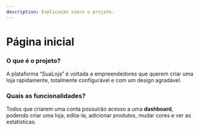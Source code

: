 ```yaml
---
description: Explicação sobre o projeto.
---
```


# Página inicial

### O que é o projeto?

A plataforma “SuaLoja” é voltada a empreendedores que querem criar uma loja rapidamente, totalmente configurável e com um design agradável. 

### Quais as funcionalidades?

Todos que criarem uma conta possuirão acesso a uma **dashboard**, podendo criar uma loja, edita-la, adicionar produtos, mudar cores e ver as estatísticas.

